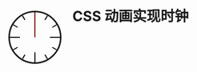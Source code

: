 # CSS 动画实现时钟

<div id="clock">
    <div class="line"></div>
    <div class="line"></div>
    <div class="line"></div>
    <div class="line"></div>
    <div class="line"></div>
    <div class="line"></div>
    <div class="line"></div>
    <div class="line"></div>
    <div class="line"></div>
    <div class="line"></div>
    <div class="line"></div>
    <div class="line"></div>
</div>

<div id="hour">
    <div></div><div></div>
</div>

<div id="min">
    <div></div><div></div>
</div>

<div id="sec">
    <div></div><div></div>
</div>

<script setup>
    import { onMounted } from 'vue';
    onMounted(() => {
        const now = new Date();

        const seconds = now.getSeconds();
        const degrees = seconds * 6;
        const clockElement = document.getElementById('sec');
        clockElement.style.transform = `rotate(${degrees}deg)`;

        const min = now.getMinutes();
        const degreesMin = min * 6 + seconds / 60 * 6;
        const minElement = document.getElementById('min');
        minElement.style.transform = `rotate(${degreesMin}deg)`;

        const hour = now.getHours();
        const degreesHour = hour * 30 + min / 60 * 30
        const hourElement = document.getElementById('hour');
        hourElement.style.transform = `rotate(${degreesHour}deg)`;
    })
</script>

<style scoped>
* {
    box-sizing: content-box;
}

@keyframes rotate {
    from {
        transform: rotate(0deg);
    }

    to {
        transform: rotate(360deg);
    }
}

#clock {
    position: absolute;
    top: 100px;
    left: 100px;
    height: 100px;
    width: 100px;
    border: solid;
    border-radius: 50%;

    .line {
        position: absolute;
        top: 0px;
        left: 49px;
        width: 2px;
        height: 10px;
        background-color: black;
        transform-origin: center 50px;
    }

    .line:nth-child(1) {
        transform: rotate(30deg);
    }

    .line:nth-child(2) {
        transform: rotate(60deg);
    }

    .line:nth-child(3) {
        transform: rotate(90deg);
        height: 20px;
    }

    .line:nth-child(4) {
        transform: rotate(120deg);
    }

    .line:nth-child(5) {
        transform: rotate(150deg);
    }

    .line:nth-child(6) {
        transform: rotate(180deg);
        height: 20px;
    }

    .line:nth-child(7) {
        transform: rotate(210deg);
    }

    .line:nth-child(8) {
        transform: rotate(240deg);
    }

    .line:nth-child(9) {
        transform: rotate(270deg);
        height: 20px;
    }

    .line:nth-child(10) {
        transform: rotate(300deg);
    }

    .line:nth-child(11) {
        transform: rotate(330deg);
    }

    .line:nth-child(12) {
        transform: rotate(360deg);
        height: 20px;
    }
}

#hour,
    #min,
    #sec {
        position: absolute;
        top: 103px;
        left: 103px;
        width: 100px;
        height: 100px;

        display: flex;
        flex-direction: column;
        justify-content: center;
        align-items: center;

        >div {
            margin: 0 auto;
        }
    }

    #hour {
        >div:first-child {
            width: 2px;
            background-color: black;

            transform-origin: center 100%;
            animation: rotate 86400s linear infinite;
        }

        >div {
            height: 25px;
        }
    }

    #min {
        >div:first-child {
            width: 2px;
            background-color: black;

            transform-origin: center 100%;
            animation: rotate 3600s linear infinite;
        }

        >div {
            height: 35px;
        }
    }

    #sec {
        >div:first-child {
            width: 1px;
            background-color: red;

            transform-origin: center 100%;
            animation: rotate 60s steps(60, end) infinite;
        }

        >div {
            height: 50px;
        }
    }
</style>

